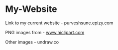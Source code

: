 # My-Website

Link to my current website - purveshsune.epizy.com

PNG images from - www.hiclipart.com

Other images - undraw.co
